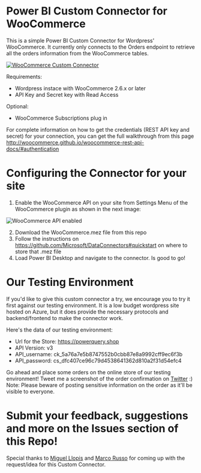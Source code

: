 # Power BI Custom Connector for WooCommerce
This is a simple Power BI Custom Connector for Wordpress' WooCommerce. It currently only connects to the Orders endpoint to retrieve all the orders information from the WooCommerce tables.

[![WooCommerce Custom Connector](https://image.ibb.co/fzAypk/Woo_Commerce_Connector.png)](https://youtu.be/S0pbWsoK2k0) 

Requirements:
 - Wordpress instace with WooCommerce 2.6.x or later
 - API Key and Secret key with Read Access
 
 Optional:
 - WooCommerce Subscriptions plug in

For complete information on how to get the credentials (REST API key and secret) for your connection, you can get the full walkthrough from this page http://woocommerce.github.io/woocommerce-rest-api-docs/#authentication 

# Configuring the Connector for your site
1. Enable the WooCommerce API on your site from Settings Menu of the WooCommerce plugin as shown in the next image:

![WooCommerce API enabled](https://user-images.githubusercontent.com/9544580/28755654-75c1d420-7525-11e7-9b29-a9ea8209da74.png)

2. Download the WooCommerce.mez file from this repo
3. Follow the instructions on https://github.com/Microsoft/DataConnectors#quickstart on where to store that .mez file
4. Load Power BI Desktop and navigate to the connector. Is good to go!

# Our Testing Environment
If you'd like to give this custom connector a try, we encourage you to try it first against our testing environment. It is a low budget wordpress site hosted on Azure, but it does provide the necessary protocols and backend/frontend to make the connector work.

Here's the data of our testing environment:
- Url for the Store: https://powerquery.shop
- API Version: v3
- API_username: ck_5a76a7e5b8747552b0cbb87e8a9992cff9ec6f3b
- API_password: cs_dfc407ce96c79d4538641362d810a2f31d54efc4

Go ahead and place some orders on the online store of our testing environment! Tweet me a screenshot of the order confirmation on [Twitter](https://twitter.com/escobarmiguel90) :)  
Note: Please beware of posting sensitive information on the order as it'll be visible to everyone.

# Submit your feedback, suggestions and more on the Issues section of this Repo!

Special thanks to [Miguel Llopis](https://twitter.com/mllopis) and [Marco Russo](https://twitter.com/marcorus) for coming up with the request/idea for this Custom Connector.
